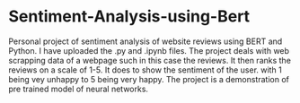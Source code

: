 # Sentiment-Analysis-using-Bert
Personal project of sentiment analysis of website reviews using BERT and Python. I have uploaded the .py and .ipynb files.
The project deals with web scrapping data of a webpage such in this case the reviews. It then ranks the reviews on a scale of 1-5. It does to show the sentiment of the user. with 1 being  vey unhappy to 5 being very happy. The project is a demonstration of pre trained model of neural networks.
